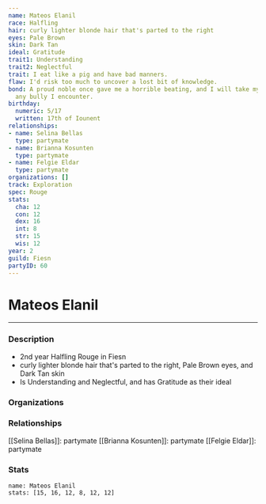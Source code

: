 ```yaml
---
name: Mateos Elanil
race: Halfling
hair: curly lighter blonde hair that's parted to the right
eyes: Pale Brown
skin: Dark Tan
ideal: Gratitude
trait1: Understanding
trait2: Neglectful
trait: I eat like a pig and have bad manners.
flaw: I'd risk too much to uncover a lost bit of knowledge.
bond: A proud noble once gave me a horrible beating, and I will take my revenge on
  any bully I encounter.
birthday:
  numeric: 5/17
  written: 17th of Iounent
relationships:
- name: Selina Bellas
  type: partymate
- name: Brianna Kosunten
  type: partymate
- name: Felgie Eldar
  type: partymate
organizations: []
track: Exploration
spec: Rouge
stats:
  cha: 12
  con: 12
  dex: 16
  int: 8
  str: 15
  wis: 12
year: 2
guild: Fiesn
partyID: 60
---
```

# Mateos Elanil
---
### Description
- 2nd year Halfling Rouge in Fiesn
- curly lighter blonde hair that's parted to the right, Pale Brown eyes, and Dark Tan skin
- Is Understanding and Neglectful, and has Gratitude as their ideal

### Organizations
### Relationships
[[Selina Bellas]]: partymate
[[Brianna Kosunten]]: partymate
[[Felgie Eldar]]: partymate
### Stats
```statblock
name: Mateos Elanil
stats: [15, 16, 12, 8, 12, 12]
```